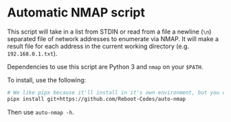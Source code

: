 # Automatic NMAP script

This script will take in a list from STDIN or read from a file a newline (`\n`) separated file of network addresses to enumerate via NMAP. It will make a result file for each address in the current working directory (e.g. `192.168.0.1.txt`).

Dependencies to use this script are Python 3 and `nmap` on your `$PATH`.

To install, use the following:

```bash
# We like pipx because it'll install in it's own environment, but you can use plain pip if you'd like.
pipx install git+https://github.com/Reboot-Codes/auto-nmap
```

Then use `auto-nmap -h`.

